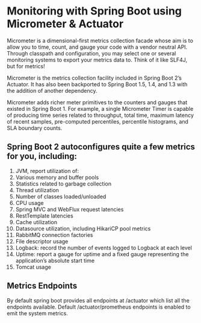 # Monitoring with Spring Boot using Micrometer & Actuator
Micrometer is a dimensional-first metrics collection facade whose aim is to allow you to time, count, and gauge your code with a vendor neutral API. Through classpath and configuration, you may select one or several monitoring systems to export your metrics data to. Think of it like SLF4J, but for metrics!

Micrometer is the metrics collection facility included in Spring Boot 2’s Actuator. It has also been backported to Spring Boot 1.5, 1.4, and 1.3 with the addition of another dependency.

Micrometer adds richer meter primitives to the counters and gauges that existed in Spring Boot 1. For example, a single Micrometer Timer is capable of producing time series related to throughput, total time, maximum latency of recent samples, pre-computed percentiles, percentile histograms, and SLA boundary counts.

## Spring Boot 2 autoconfigures quite a few metrics for you, including:

1. JVM, report utilization of:
2. Various memory and buffer pools
3. Statistics related to garbage collection
4. Thread utilization
5. Number of classes loaded/unloaded
6. CPU usage
7. Spring MVC and WebFlux request latencies
8. RestTemplate latencies
9. Cache utilization
10. Datasource utilization, including HikariCP pool metrics
11. RabbitMQ connection factories
12. File descriptor usage
13. Logback: record the number of events logged to Logback at each level
14. Uptime: report a gauge for uptime and a fixed gauge representing the application’s absolute start time
15. Tomcat usage

## Metrics Endpoints

By default spring boot provides all endpoints at /actuator which list all the endpoints available. Default /actuator/prometheus endpoints is enabled to emit the system metrics.
